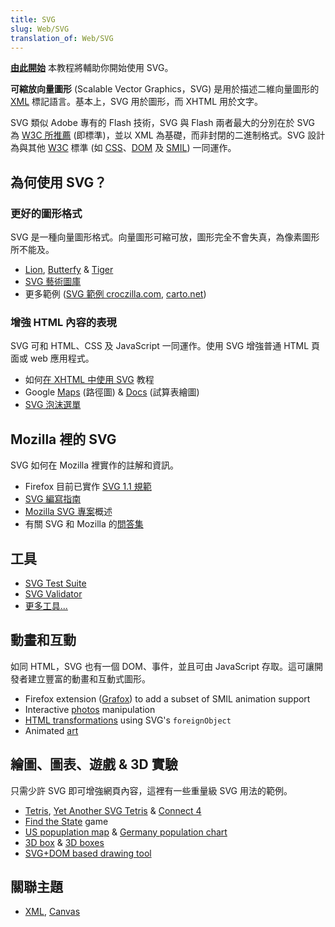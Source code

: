 ```yaml
---
title: SVG
slug: Web/SVG
translation_of: Web/SVG
---
```

**[由此開始](/zh_tw/SVG/教學)**
本教程將輔助你開始使用 SVG。

**可縮放向量圖形** (Scalable Vector Graphics，SVG) 是用於描述二維向量圖形的 [XML](/en/XML) 標記語言。基本上，SVG 用於圖形，而
XHTML 用於文字。

SVG 類似 Adobe 專有的 Flash 技術，SVG 與 Flash 兩者最大的分別在於 SVG 為 [W3C 所推薦](http://www.w3.org/Graphics/SVG/) (即標準)，並以
XML 為基礎，而非封閉的二進制格式。SVG 設計為與其他 [W3C](http://www.w3.org/) 標準 (如 [CSS](/en/CSS)、[DOM](/en/DOM) 及 [SMIL](http://www.w3.org/AudioVideo/)) 一同運作。

## 為何使用 SVG？

### 更好的圖形格式

SVG 是一種向量圖形格式。向量圖形可縮可放，圖形完全不會失真，為像素圖形所不能及。

- [Lion](http://www.croczilla.com/svg/samples/lion/lion.svg), [Butterfy](http://www.croczilla.com/svg/samples/butterfly/butterfly.svg) & [Tiger](http://www.croczilla.com/svg/samples/tiger/tiger.svg)
- [SVG 藝術圖庫](http://plurib.us/1shot/2007/svg_gallery/)
- 更多範例 ([SVG 範例 croczilla.com](http://www.croczilla.com/svg/samples/), [carto.net](http://www.carto.net/papers/svg/samples/))

### 增強 HTML 內容的表現

SVG 可和 HTML、CSS 及 JavaScript 一同運作。使用 SVG 增強普通 HTML 頁面或 web 應用程式。

- 如何[在 XHTML 中使用 SVG](/en/SVG_In_HTML_Introduction) 教程
- Google [Maps](http://maps.google.com) (路徑圖) & [Docs](http://docs.google.com) (試算表繪圖)
- [SVG 泡沫選單](http://starkravingfinkle.org/projects/demo/svg-bubblemenu-in-html.xml)

## Mozilla 裡的 SVG

SVG 如何在 Mozilla 裡實作的註解和資訊。

- Firefox 目前已實作 [SVG 1.1 規範](/En/SVG_in_Firefox)
- [SVG 編寫指南](http://jwatt.org/svg/authoring/)
- [Mozilla SVG 專案](/en/Mozilla_SVG_Project)概述
- 有關 SVG 和 Mozilla 的[問答集](/En/SVG/FAQ)

## 工具

- [SVG Test Suite](http://www.w3.org/Graphics/SVG/Test/)
- [SVG Validator](http://jiggles.w3.org/svgvalidator/)
- [更多工具...](/Special:Tags?tag=SVG:Tools&language=en)

## 動畫和互動

如同 HTML，SVG 也有一個 DOM、事件，並且可由 JavaScript 存取。這可讓開發者建立豐富的動畫和互動式圖形。

- Firefox extension ([Grafox](http://schepers.cc/grafox/)) to add a subset of SMIL animation support
- Interactive [photos](http://people.mozilla.com/~vladimir/demos/photos.svg) manipulation
- [HTML transformations](http://starkravingfinkle.org/blog/2007/07/firefox-3-svg-foreignobject/) using
  SVG's `foreignObject`
- Animated [art](http://lab.vodafone.com/vienna/)

## 繪圖、圖表、遊戲 & 3D 實驗

只需少許 SVG 即可增強網頁內容，這裡有一些重量級 SVG 用法的範例。

- [Tetris](http://www.croczilla.com/svg/samples/svgtetris/svgtetris.svg), [Yet Another SVG Tetris](http://www.codedread.com/yastframe.php) & [Connect 4](http://www.treebuilder.de/svg/connect4.svg)
- [Find the State](http://files.myopera.com/orinoco/svg/USStates.svg) game
- [US popuplation map](http://www.carto.net/papers/svg/us_population/index.html) & [Germany
  population chart](http://www.destatis.de/jetspeed/portal/cms/Sites/destatis/Internet/EN/Content/Statistics/Bevoelkerung/VorausberechnungBevoelkerung/InteraktiveDarstellung/Content75/Bevoelkerungspyramide1W1,templateId=renderSVG.psml)
- [3D box](http://www.treebuilder.de/default.asp?file=441875.xml) & [3D boxes](http://www.treebuilder.de/default.asp?file=206524.xml)
- [SVG+DOM based drawing tool](http://www.amaltas.org/svgapp)

## 關聯主題

- [XML](/en/XML), [Canvas](/en/HTML/Canvas)
